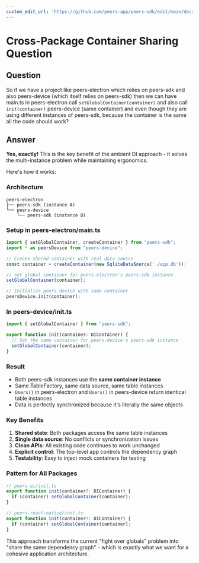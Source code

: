 ```yaml
---
custom_edit_url: 'https://github.com/peers-app/peers-sdk/edit/main/docs/injection3.md'
---
```

# Cross-Package Container Sharing Question

## Question
So if we have a project like peers-electron which relies on peers-sdk and also peers-device (which itself relies on peers-sdk) then we can have main.ts in peers-electron call `setGlobalContainer(container)` and also call `init(container)` peers-device (same container) and even though they are using different instances of peers-sdk, because the container is the same all the code should work?

## Answer
**Yes, exactly!** This is the key benefit of the ambient DI approach - it solves the multi-instance problem while maintaining ergonomics.

Here's how it works:

### Architecture
```
peers-electron
├── peers-sdk (instance A)
└── peers-device
    └── peers-sdk (instance B)
```

### Setup in peers-electron/main.ts
```typescript
import { setGlobalContainer, createContainer } from "peers-sdk";
import * as peersDevice from "peers-device";

// Create shared container with real data source
const container = createContainer(new SqliteDataSource('./app.db'));

// Set global container for peers-electron's peers-sdk instance
setGlobalContainer(container);

// Initialize peers-device with same container
peersDevice.init(container);
```

### In peers-device/init.ts
```typescript
import { setGlobalContainer } from "peers-sdk";

export function init(container: DIContainer) {
  // Set the same container for peers-device's peers-sdk instance
  setGlobalContainer(container);
}
```

### Result
- Both peers-sdk instances use the **same container instance**
- Same TableFactory, same data source, same table instances
- `Users()` in peers-electron and `Users()` in peers-device return identical table instances
- Data is perfectly synchronized because it's literally the same objects

### Key Benefits
1. **Shared state**: Both packages access the same table instances
2. **Single data source**: No conflicts or synchronization issues  
3. **Clean APIs**: All existing code continues to work unchanged
4. **Explicit control**: The top-level app controls the dependency graph
5. **Testability**: Easy to inject mock containers for testing

### Pattern for All Packages
```typescript
// peers-ui/init.ts
export function init(container?: DIContainer) {
  if (container) setGlobalContainer(container);
}

// peers-react-native/init.ts  
export function init(container?: DIContainer) {
  if (container) setGlobalContainer(container);
}
```

This approach transforms the current "fight over globals" problem into "share the same dependency graph" - which is exactly what we want for a cohesive application architecture.
